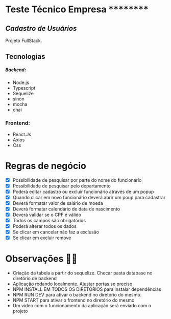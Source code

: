 # Teste Técnico Empresa ********
## _Cadastro de Usuários_

Projeto FullStack.

## Tecnologias
##### Backend:
- Node.js
- Typescript
- Sequelize
- sinon
- mocha
- chai

### Frontend:
- React.Js
- Axios
- Css

# Regras de negócio
- [x] Possibilidade de pesquisar por parte do nome do funcionário
- [x] Possibilidade de pesquisar pelo departamento
- [x] Poderá editar cadastro ou excluir funcionário através de um popup
- [x] Quando clicar em novo funcionário deverá abrir um poup para cadastrar
- [x] Deverá formatar valor de salário de moeda
- [x] Deverá formatar calendário de data de nascimento
- [x] Deverá validar se o CPF é válido
- [x] Todos os campos são obrigatórios
- [x] Poderá alterar todos os dados
- [x] Se clicar em cancelar não faz a exclusão
- [x] Se clicar em excluir remove

# Observações 🚨🚨
- Criação da tabela a partir do sequelize. Checar pasta database no diretório de backend
- Aplicação rodando localmente. Ajustar portas se preciso
- NPM INSTALL EM TODOS OS DIRETÓRIOS para instalar dependências
- NPM RUN DEV para ativar o backend no diretório do mesmo.
- NPM START para ativar o frontend no diretório do mesmo
- Um vídeo com o funcionamento da aplicação será enviado com o projeto
